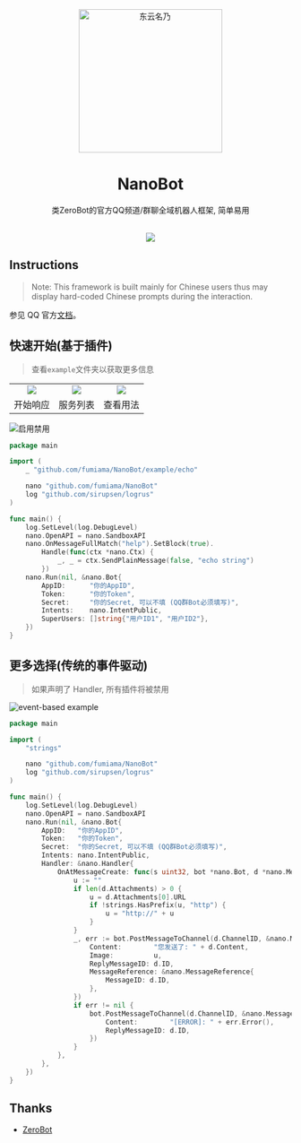 <div align="center">
  <img src=".github/nano.jpeg" alt="东云名乃" width = "256">
  <br>

  <h1>NanoBot</h1>
  类ZeroBot的官方QQ频道/群聊全域机器人框架, 简单易用<br><br>

  <img src="https://counter.seku.su/cmoe?name=NanoBot&theme=r34" /><br>

</div>

## Instructions

> Note: This framework is built mainly for Chinese users thus may display hard-coded Chinese prompts during the interaction.

参见 QQ 官方[文档](https://bot.q.qq.com/wiki/)。

## 快速开始(基于插件)
> 查看`example`文件夹以获取更多信息

<table>
	<tr>
		<td align="center"><img src="https://github.com/fumiama/NanoBot/assets/41315874/6ef9fd95-ae99-449e-85e1-25797271e088"></td>
		<td align="center"><img src="https://github.com/fumiama/NanoBot/assets/41315874/edd374e4-b8a5-4cff-a463-8c3b30e537c4"></td>
        <td align="center"><img src="https://github.com/fumiama/NanoBot/assets/41315874/ed1b063f-44b0-4950-ac35-1e72745cf3f4"></td>
	</tr>
    <tr>
		<td align="center">开始响应</td>
		<td align="center">服务列表</td>
        <td align="center">查看用法</td>
	</tr>
</table>

![启用禁用](https://github.com/fumiama/NanoBot/assets/41315874/fc7f4774-f64b-44c5-9575-b9483bf3a455)


```go
package main

import (
	_ "github.com/fumiama/NanoBot/example/echo"

	nano "github.com/fumiama/NanoBot"
	log "github.com/sirupsen/logrus"
)

func main() {
	log.SetLevel(log.DebugLevel)
	nano.OpenAPI = nano.SandboxAPI
	nano.OnMessageFullMatch("help").SetBlock(true).
		Handle(func(ctx *nano.Ctx) {
			_, _ = ctx.SendPlainMessage(false, "echo string")
		})
	nano.Run(nil, &nano.Bot{
		AppID:      "你的AppID",
		Token:      "你的Token",
		Secret:     "你的Secret, 可以不填 (QQ群Bot必须填写)",
		Intents:    nano.IntentPublic,
		SuperUsers: []string{"用户ID1", "用户ID2"},
	})
}
```

## 更多选择(传统的事件驱动)

> 如果声明了 Handler, 所有插件将被禁用

![event-based example](https://github.com/fumiama/NanoBot/assets/41315874/414ef9a6-1da2-49ff-b28e-9e3009cdb41c)

```go
package main

import (
	"strings"

	nano "github.com/fumiama/NanoBot"
	log "github.com/sirupsen/logrus"
)

func main() {
	log.SetLevel(log.DebugLevel)
	nano.OpenAPI = nano.SandboxAPI
	nano.Run(nil, &nano.Bot{
		AppID:   "你的AppID",
		Token:   "你的Token",
		Secret:  "你的Secret, 可以不填 (QQ群Bot必须填写)",
		Intents: nano.IntentPublic,
		Handler: &nano.Handler{
			OnAtMessageCreate: func(s uint32, bot *nano.Bot, d *nano.Message) {
				u := ""
				if len(d.Attachments) > 0 {
					u = d.Attachments[0].URL
					if !strings.HasPrefix(u, "http") {
						u = "http://" + u
					}
				}
				_, err := bot.PostMessageToChannel(d.ChannelID, &nano.MessagePost{
					Content:        "您发送了: " + d.Content,
					Image:          u,
					ReplyMessageID: d.ID,
					MessageReference: &nano.MessageReference{
						MessageID: d.ID,
					},
				})
				if err != nil {
					bot.PostMessageToChannel(d.ChannelID, &nano.MessagePost{
						Content:        "[ERROR]: " + err.Error(),
						ReplyMessageID: d.ID,
					})
				}
			},
		},
	})
}
```

## Thanks

- [ZeroBot](https://github.com/wdvxdr1123/ZeroBot)
